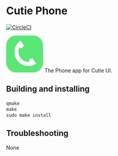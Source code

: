 # Cutie Phone

[![CircleCI](https://dl.circleci.com/status-badge/img/gh/cutie-shell/cutie-phone/tree/droidian.svg?style=svg)](https://dl.circleci.com/status-badge/redirect/gh/cutie-shell/cutie-phone/tree/droidian)

<img src="cutie-phone.svg" width="100px">
The Phone app for Cutie UI.

## Building and installing

```
qmake
make
sudo make install
```

## Troubleshooting
None
